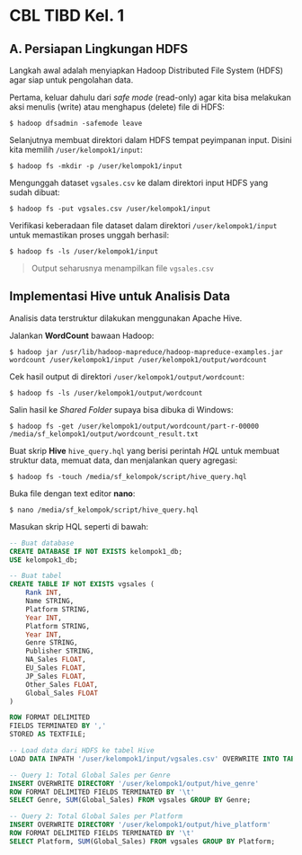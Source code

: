 # CBL TIBD Kel. 1  

## A. Persiapan Lingkungan HDFS  
Langkah awal adalah menyiapkan Hadoop Distributed File System (HDFS) agar siap untuk pengolahan data.  

Pertama, keluar dahulu dari *safe mode* (read-only) agar kita bisa melakukan aksi menulis (write) atau menghapus (delete) file di HDFS:  
```
$ hadoop dfsadmin -safemode leave
```  

Selanjutnya membuat direktori dalam HDFS tempat peyimpanan input. Disini kita memilih `/user/kelompok1/input`:  
```
$ hadoop fs -mkdir -p /user/kelompok1/input
```  

Mengunggah dataset `vgsales.csv` ke dalam direktori input HDFS yang sudah dibuat:  
```
$ hadoop fs -put vgsales.csv /user/kelompok1/input
```  

Verifikasi keberadaan file dataset dalam direktori `/user/kelompok1/input` untuk memastikan proses unggah berhasil:  
```
$ hadoop fs -ls /user/kelompok1/input
```
> Output seharusnya menampilkan file `vgsales.csv`  

## Implementasi Hive untuk Analisis Data  
Analisis data terstruktur dilakukan menggunakan Apache Hive.  

Jalankan **WordCount** bawaan Hadoop:  
```
$ hadoop jar /usr/lib/hadoop-mapreduce/hadoop-mapreduce-examples.jar wordcount /user/kelompok1/input /user/kelompok1/output/wordcount
```  

Cek hasil output di direktori `/user/kelompok1/output/wordcount`:  
```
$ hadoop fs -ls /user/kelompok1/output/wordcount
```  

Salin hasil ke *Shared Folder* supaya bisa dibuka di Windows:  
```
$ hadoop fs -get /user/kelompok1/output/wordcount/part-r-00000 /media/sf_kelompok1/output/wordcount_result.txt
```  

Buat skrip **Hive** `hive_query.hql` yang berisi perintah *HQL* untuk membuat struktur data, memuat data, dan menjalankan query agregasi:  
```
$ hadoop fs -touch /media/sf_kelompok/script/hive_query.hql
```  

Buka file dengan text editor **nano**:  
```
$ nano /media/sf_kelompok/script/hive_query.hql
```  

Masukan skrip HQL seperti di bawah:  
```sql
-- Buat database
CREATE DATABASE IF NOT EXISTS kelompok1_db;
USE kelompok1_db;

-- Buat tabel
CREATE TABLE IF NOT EXISTS vgsales (
    Rank INT,
    Name STRING,
    Platform STRING,
    Year INT,
    Platform STRING,
    Year INT,
    Genre STRING,
    Publisher STRING,
    NA_Sales FLOAT,
    EU_Sales FLOAT,
    JP_Sales FLOAT,
    Other_Sales FLOAT,
    Global_Sales FLOAT
)

ROW FORMAT DELIMITED
FIELDS TERMINATED BY ','
STORED AS TEXTFILE;

-- Load data dari HDFS ke tabel Hive
LOAD DATA INPATH '/user/kelompok1/input/vgsales.csv' OVERWRITE INTO TABLE vgsales;

-- Query 1: Total Global Sales per Genre
INSERT OVERWRITE DIRECTORY '/user/kelompok1/output/hive_genre'
ROW FORMAT DELIMITED FIELDS TERMINATED BY '\t'
SELECT Genre, SUM(Global_Sales) FROM vgsales GROUP BY Genre;

-- Query 2: Total Global Sales per Platform
INSERT OVERWRITE DIRECTORY '/user/kelompok1/output/hive_platform'
ROW FORMAT DELIMITED FIELDS TERMINATED BY '\t'
SELECT Platform, SUM(Global_Sales) FROM vgsales GROUP BY Platform;
```  

